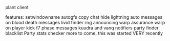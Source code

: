 plant client

features:
setwindowname
autogfs
copy chat
hide lightning
auto messages on blood
death messages
livid finder
rng announcing
warp assurance
warp on player kick
f7 phase messages
kuudra and vanq notifiers
party finder blacklist
Party stats checker
more to come, this was started VERY recently